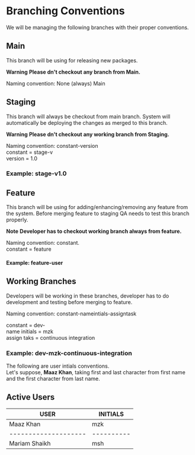 # Branching Conventions 

We will be managing the following branches with their proper conventions.

## Main 
This branch will be using for releasing new packages.

**Warning**
**Please dn't checkout any branch from Main.**

Naming convention: None (always) Main

## Staging 
This branch will always be checkout from main branch. 
System will automatically be deploying the changes as merged to this branch.
 
**Warning** 
**Please dn't checkout any working branch from Staging.**

Naming convention: constant-version <br/>
constant = stage-v <br/>
version  = 1.0 <br/>

### Example: stage-v1.0

## Feature 
This branch will be using for adding/enhancing/removing any feature from the system. 
Before merging feature to staging QA needs to test this branch properly.

**Note**
**Developer has to checkout working branch always from feature.**

Naming convention: constant. <br/>
constant = feature <br/>

#### Example: feature-user 

## Working Branches 
Developers will be working in these branches, developer has to do development and testing before merging to feature.

Naming convention: constant-nameintials-assigntask <br/>

constant		= dev- <br/>
name initials	= mzk <br/>
assign taks		= continuous integration <br/>

### Example: dev-mzk-continuous-integration

The following are user intials conventions.<br/>
Let's suppose, **Maaz Khan**, taking first and last character from first name and the first character from last name.

## Active Users 
|	     USER		 | INITIALS |
|--------------------|----------|
|Maaz Khan           | mzk      |
|--------------------|----------|
|Mariam Shaikh       | msh      |
